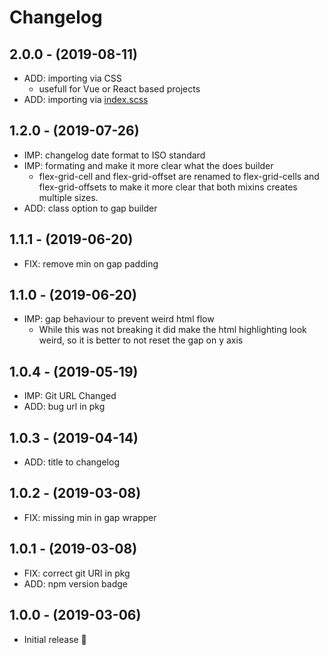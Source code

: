 # Changelog

## 2.0.0 - (2019-08-11)
* ADD: importing via CSS
  * usefull for Vue or React based projects
* ADD: importing via [index.scss](https://sass-lang.com/documentation/at-rules/import#index-files)

## 1.2.0 - (2019-07-26)
* IMP: changelog date format to ISO standard
* IMP: formating and make it more clear what the does builder
  * flex-grid-cell and flex-grid-offset are renamed
    to flex-grid-cells and flex-grid-offsets
    to make it more clear that both mixins creates multiple sizes.
* ADD: class option to gap builder

## 1.1.1 - (2019-06-20)
* FIX: remove min on gap padding

## 1.1.0 - (2019-06-20)
* IMP: gap behaviour to prevent weird html flow
  * While this was not breaking it did make the html highlighting look weird,
    so it is better to not reset the gap on y axis

## 1.0.4 - (2019-05-19)
* IMP: Git URL Changed
* ADD: bug url in pkg

## 1.0.3 - (2019-04-14)
* ADD: title to changelog

## 1.0.2 - (2019-03-08)
* FIX: missing min in gap wrapper

## 1.0.1 - (2019-03-08)
* FIX: correct git URI in pkg
* ADD: npm version badge

## 1.0.0 - (2019-03-06)
* Initial release 🎉
